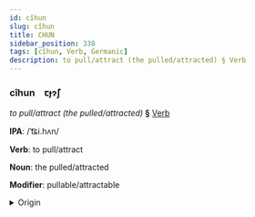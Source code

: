 ```yaml
---
id: cîhun
slug: cîhun
title: CHUN
sidebar_position: 338
tags: [cîhun, Verb, Germanic]
description: to pull/attract (the pulled/attracted) § Verb
---
```


### cîhun&emsp;<span kind="abugida">ꞇɟɂ̃ʃ</span>

*to pull/attract (the pulled/attracted)* **§** [Verb](../../tags/Verb)

**IPA**: /ˈt͡ɕi.hʌn/

**Verb**: to pull/attract

**Noun**: the pulled/attracted

**Modifier**: pullable/attractable

<details>
    <summary>Origin</summary>
    German ziehen /ˈt͡siːən/<br/>
    <em>Germanic Language Family</em>
</details>